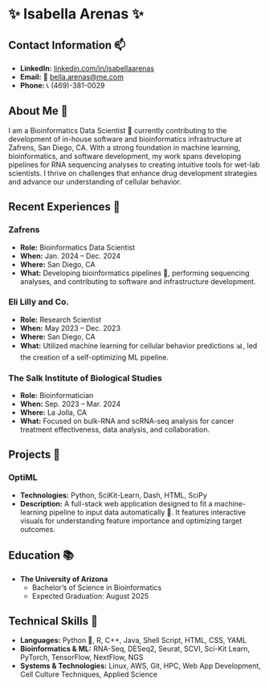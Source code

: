 # ✨ Isabella Arenas ✨

## Contact Information 📫

- **LinkedIn:** [linkedin.com/in/isabellaarenas](https://www.linkedin.com/in/isabellaarenas)
- **Email:** 💌 bella.arenas@me.com
- **Phone:** 📞 (469)-381-0029

## About Me 🌟

I am a Bioinformatics Data Scientist 🧬 currently contributing to the development of in-house software and bioinformatics infrastructure at Zafrens, San Diego, CA. With a strong foundation in machine learning, bioinformatics, and software development, my work spans developing pipelines for RNA sequencing analyses to creating intuitive tools for wet-lab scientists. I thrive on challenges that enhance drug development strategies and advance our understanding of cellular behavior.

## Recent Experiences 💼

### Zafrens
- **Role:** Bioinformatics Data Scientist
- **When:** Jan. 2024 – Dec. 2024
- **Where:** San Diego, CA
- **What:** Developing bioinformatics pipelines 🔬, performing sequencing analyses, and contributing to software and infrastructure development.

### Eli Lilly and Co.
- **Role:** Research Scientist
- **When:** May 2023 – Dec. 2023
- **Where:** San Diego, CA
- **What:** Utilized machine learning for cellular behavior predictions 📊, led the creation of a self-optimizing ML pipeline.

### The Salk Institute of Biological Studies
- **Role:** Bioinformatician
- **When:** Sep. 2023 – Mar. 2024
- **Where:** La Jolla, CA
- **What:** Focused on bulk-RNA and scRNA-seq analysis for cancer treatment effectiveness, data analysis, and collaboration.

## Projects 🚀

### OptiML
- **Technologies:** Python, SciKit-Learn, Dash, HTML, SciPy
- **Description:** A full-stack web application designed to fit a machine-learning pipeline to input data automatically 🤖. It features interactive visuals for understanding feature importance and optimizing target outcomes.

## Education 📚

- **The University of Arizona**
  - Bachelor’s of Science in Bioinformatics
  - Expected Graduation: August 2025

## Technical Skills 🔧

- **Languages:** Python 🐍, R, C++, Java, Shell Script, HTML, CSS, YAML
- **Bioinformatics & ML:** RNA-Seq, DESeq2, Seurat, SCVI, Sci-Kit Learn, PyTorch, TensorFlow, NextFlow, NGS
- **Systems & Technologies:** Linux, AWS, Git, HPC, Web App Development, Cell Culture Techniques, Applied Science
